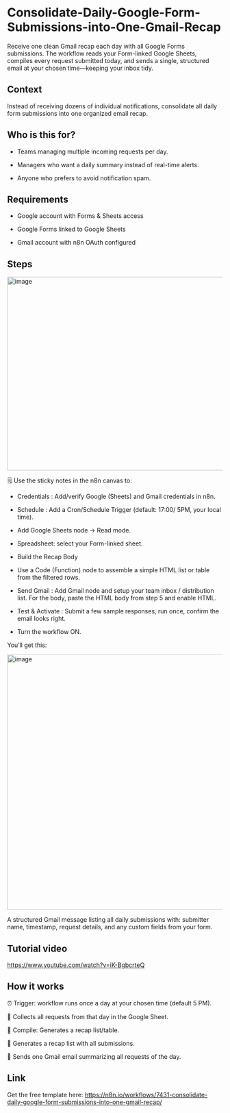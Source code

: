 # Consolidate-Daily-Google-Form-Submissions-into-One-Gmail-Recap
Receive one clean Gmail recap each day with all Google Forms submissions. The workflow reads your Form-linked Google Sheets, compiles every request submitted today, and sends a single, structured email at your chosen time—keeping your inbox tidy.


## Context
Instead of receiving dozens of individual notifications, consolidate all daily form submissions into one organized email recap.

## Who is this for?
- Teams managing multiple incoming requests per day.

- Managers who want a daily summary instead of real-time alerts.

- Anyone who prefers to avoid notification spam.

## Requirements
- Google account with Forms & Sheets access

- Google Forms linked to Google Sheets

- Gmail account with n8n OAuth configured

## Steps
<img width="1213" height="452" alt="image" src="https://github.com/user-attachments/assets/e92a07f9-abd7-4cbd-9257-e85079c260b9" />


🗒️ Use the sticky notes in the n8n canvas to:

- Credentials : Add/verify Google (Sheets) and Gmail credentials in n8n.

- Schedule : Add a Cron/Schedule Trigger (default: 17:00/ 5PM, your local time).

- Add Google Sheets node → Read mode.

- Spreadsheet: select your Form-linked sheet.

- Build the Recap Body

- Use a Code (Function) node to assemble a simple HTML list or table from the filtered rows.

- Send Gmail : Add Gmail node and setup your team inbox / distribution list. For the body, paste the HTML body from step 5 and enable HTML.

- Test & Activate : Submit a few sample responses, run once, confirm the email looks right.

- Turn the workflow ON.

You’ll get this:

<img width="1164" height="596" alt="image" src="https://github.com/user-attachments/assets/2c015e82-157f-4300-8529-504468027dd7" />

A structured Gmail message listing all daily submissions with: submitter name, timestamp, request details, and any custom fields from your form.

## Tutorial video

https://www.youtube.com/watch?v=iK-BgbcrteQ

## How it works

⏰ Trigger: workflow runs once a day at your chosen time (default 5 PM).

📑 Collects all requests from that day in the Google Sheet.

📝 Compile: Generates a recap list/table.

📝 Generates a recap list with all submissions.

📨 Sends one Gmail email summarizing all requests of the day.


## Link

Get the free template here: https://n8n.io/workflows/7431-consolidate-daily-google-form-submissions-into-one-gmail-recap/ 

